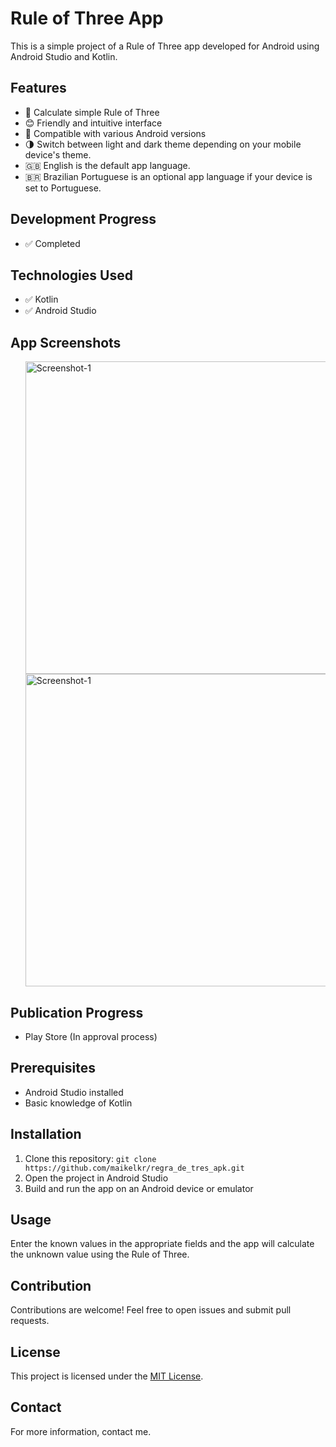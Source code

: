 <body>
  <h1>Rule of Three App</h1>
  <p>This is a simple project of a Rule of Three app developed for Android using Android Studio and Kotlin.</p>
  <h2>Features</h2>
  <ul>
    <li>🔢 Calculate simple Rule of Three</li>
    <li>😊 Friendly and intuitive interface</li>
    <li>📱 Compatible with various Android versions</li>
    <li>🌗 Switch between light and dark theme depending on your mobile device's theme.</li>
    <li>🇬🇧 English is the default app language.</li>
    <li>🇧🇷 Brazilian Portuguese is an optional app language if your device is set to Portuguese.</li>
  </ul>
  <h2>Development Progress</h2>
  <ul>
    <li>✅ Completed</li>
  </ul>
  <h2>Technologies Used</h2>
  <ul>
    <li>✅ Kotlin</li>
    <li>✅ Android Studio</li>
  </ul>
  <h2>App Screenshots</h2>
  <ul>
    <img src="https://i.ibb.co/NWDXJCs/Whats-App-Image-2025-01-23-at-09-35-43.jpg" alt="Screenshot-1" title="Screenshot" height="500"/>
    <img src="https://i.ibb.co/2N3DWBR/Whats-App-Image-2025-01-23-at-09-35-44.jpg" alt="Screenshot-1" title="Screenshot" height="500"/>
  </ul>
   
  <h2>Publication Progress</h2>
  <ul>
    <li>Play Store (In approval process)</li>
  </ul>
  <h2>Prerequisites</h2>
  <ul>
    <li>Android Studio installed</li>
    <li>Basic knowledge of Kotlin</li>
  </ul>
  <h2>Installation</h2>
  <ol>
    <li>Clone this repository: <code>git clone https://github.com/maikelkr/regra_de_tres_apk.git</code></li>
    <li>Open the project in Android Studio</li>
    <li>Build and run the app on an Android device or emulator</li>
  </ol>
  <h2>Usage</h2>
  <p>Enter the known values in the appropriate fields and the app will calculate the unknown value using the Rule of Three.</p>
  <h2>Contribution</h2>
  <p>Contributions are welcome! Feel free to open issues and submit pull requests.</p>
  <h2>License</h2>
  <p>This project is licensed under the <a href="https://opensource.org/licenses/MIT">MIT License</a>.</p>
  <h2>Contact</h2>
  <p>For more information, contact me.</p>
</body>
